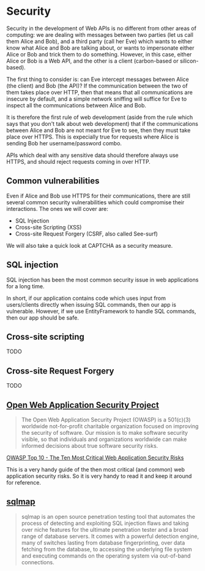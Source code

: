# Security

Security in the development of Web APIs is no different from other areas of computing: we are dealing with messages between two parties (let us call them Alice and Bob), and a third party (call her Eve) which wants to either know what Alice and Bob are talking about, or wants to impersonate either Alice or Bob and trick them to do something. However, in this case, either Alice or Bob is a Web API, and the other is a client (carbon-based or silicon-based).

The first thing to consider is: can Eve intercept messages between Alice (the client) and Bob (the API)? If the communication between the two of them takes place over HTTP, then that means that all communications are insecure by default, and a simple network sniffing will suffice for Eve to inspect all the communications between Alice and Bob.

It is therefore the first rule of web development (aside from the rule which says that you don't talk about web development) that if the communications between Alice and Bob are not meant for Eve to see, then they must take place over HTTPS. This is expecially true for requests where Alice is sending Bob her username/password combo.

APIs which deal with any sensitive data should therefore always use HTTPS, and should reject requests coming in over HTTP.

## Common vulnerabilities

Even if Alice and Bob use HTTPS for their communications, there are still several common security vulnerabilities which could compromise their interactions. The ones we will cover are:

* SQL Injection
* Cross-site Scripting (XSS)
* Cross-site Request Forgery (CSRF, also called See-surf)

We will also take a quick look at CAPTCHA as a security measure.

## SQL injection

SQL injection has been the most common security issue in web applications for a long time.

In short, if our application contains code which uses input from users/clients directly when issuing SQL commands, then our app is vulnerable. However, if we use EntityFramework to handle SQL commands, then our app should be safe.

## Cross-site scripting

TODO

## Cross-site Request Forgery

TODO

## [Open Web Application Security Project](https://www.owasp.org/index.php/Main_Page)

> The Open Web Application Security Project (OWASP) is a 501(c)(3) worldwide
> not-for-profit charitable organization focused on improving the security of
> software. Our mission is to make software security visible, so that individuals
> and organizations worldwide can make informed decisions about true software
> security risks.

[OWASP Top 10 - The Ten Most Critical Web Application Security Risks](http://owasptop10.googlecode.com/files/OWASP%20Top%2010%20-%202013.pdf)

This is a very handy guide of the then most critical (and common) web application
security risks. So it is very handy to read it and keep it around for reference.

## [sqlmap](http://sqlmap.org/)

> sqlmap is an open source penetration testing tool that automates the
> process of detecting and exploiting SQL injection flaws and taking over
> niche features for the ultimate penetration tester and a broad range
> of database servers. It comes with a powerful detection engine, many
> of switches lasting from database fingerprinting, over data fetching
> from the database, to accessing the underlying file system and executing
> commands on the operating system via out-of-band connections.

